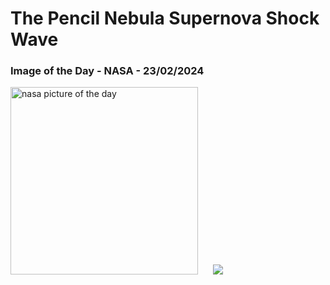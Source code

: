 # The Pencil Nebula Supernova Shock Wave
### Image of the Day - NASA - 23/02/2024
<img src="https://apod.nasa.gov/apod/image/2402/NGC2736_Helge_Buesing1024.jpg" alt="nasa picture of the day" width="300"/>&nbsp; &nbsp; &nbsp; <img src="https://github-readme-streak-stats.herokuapp.com/?user=tempo-riz&theme=merko" >



  

